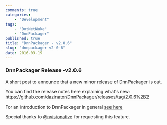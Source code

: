 ```yaml
---
comments: true
categories: 
    - "Development"
tags: 
    - "DotNetNuke"
    - "DnnPackager"
published: true
title: "DnnPackager - v2.0.6"
slug: "dnnpackager-v2-0-6"
date: 2016-03-19
---
```


### DnnPackager Release -v2.0.6

A short post to announce that a new minor release of DnnPackager is out.

You can find the release notes here explaining what's new: https://github.com/dazinator/DnnPackager/releases/tag/2.0.6%2B2

For an introduction to DnnPackager in general [see here](http://darrelltunnell.net/blog/2015/12/01/dnnpackager-getting-started/)

Special thanks to [@nvisionative](https://github.com/nvisionative) for requesting this feature.

<!--more-->